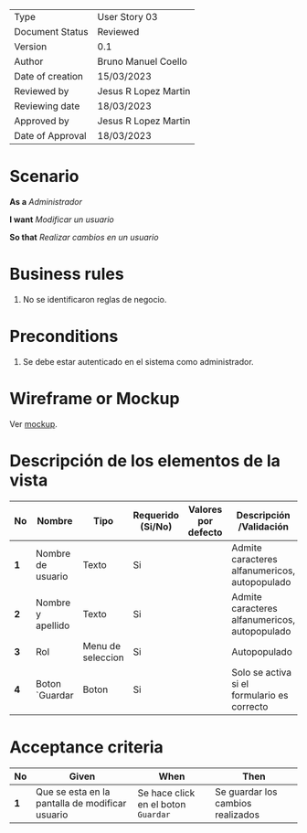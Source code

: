 
|                  |                              |
| ---------------- | ---------------------------- |
| Type             | User Story 03                |
| Document Status  | Reviewed                     |
| Version          | 0.1                          |
| Author           | Bruno Manuel Coello          |
| Date of creation | 15/03/2023                   |
| Reviewed by      | Jesus R Lopez Martin         |
| Reviewing date   | 18/03/2023                   |
| Approved by      | Jesus R Lopez Martin         |
| Date of Approval | 18/03/2023                   |



# **Scenario**

**As a** *Administrador*

**I want**  *Modificar un usuario*

**So that** *Realizar cambios en un usuario*

# **Business rules**

1. No se identificaron reglas de negocio.



# **Preconditions**

1. Se debe estar autenticado en el sistema como administrador.



# **Wireframe or Mockup**

Ver [mockup](https://www.figma.com/file/eFanSMyakuYfprgAsLxg0w/Sistema-de-Gestion-de-Modulos?type=design&node-id=0%3A1&t=YAkqHfjOU8GOXbKu-1).



# **Descripción de los elementos de la vista**

| **No** | **Nombre**        | **Tipo**               | **Requerido (Si/No)** | Valores por defecto | **Descripción /Validación**                   |
| ------ | ------------------| ---------------------- | --------------------- | ------------------- | --------------------------------------------- |
| **1**  | Nombre de usuario | Texto                  |  Si                   |                     | Admite caracteres alfanumericos, autopopulado |
| **2**  | Nombre y apellido | Texto                  |  Si                   |                     | Admite caracteres alfanumericos, autopopulado |
| **3**  | Rol               | Menu de seleccion      |  Si                   |                     | Autopopulado                                  |
| **4**  | Boton `Guardar    | Boton                  |  Si                   |                     | Solo se activa si el formulario es correcto   |


# **Acceptance criteria**

| **No** | **Given**                                                    | **When**                                | **Then**                                                     |
| ------ | ------------------------------------------------------------ | --------------------------------------- | ------------------------------------------------------------ |
| **1**  | Que se esta en la pantalla de modificar usuario              | Se hace click en el boton `Guardar`     | Se guardar los cambios realizados                            |
